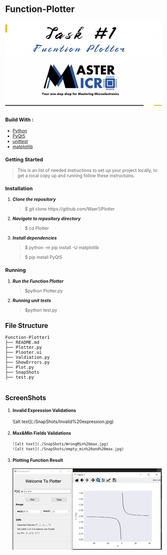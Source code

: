 # Function-Plotter

![alt text](./imgs/Master%20Micro%20Task1.jpg)

<h3>Build With : </h3>
 <ul>
  <li><a href="https://www.python.org/">Python</a></li>
  <li><a href="https://build-system.fman.io/pyqt5-tutorial">PyQt5</a></li>
  <li><a href="https://docs.python.org/3/library/unittest.html">unittest</a></li>
  <li><a href="https://matplotlib.org/">matplotlib</a></li>
 </ul>

   
   
<h3>Getting Started</h3>
<blockquote>
  <p>This is an list of needed instructions to set up your project locally, to get a local copy up and running follow these instructuins.
 </p>
</blockquote>
<h3 href="#installation">Installation</h3>
<ol>
  <li><strong><em>Clone the repository</em></strong>
    <blockquote>$ git clone https://github.com/Waer1/Plotter</blockquote>
  </li>
  <li> 
  <strong><em>Navigate to repository directory
</em></strong>
    <blockquote>$ cd Plotter</blockquote>
  </li>
  <li> 
  <strong><em>Install dependencies
</em></strong>
    <blockquote>$ python -m pip install -U matplotlib</blockquote>
 <blockquote>$ pip install PyQt5</blockquote>
  </li>
</ol>
<h3 href="#Running">Running</h3>
<ol>
  <li><strong><em>Run the Function Plotter </em></strong>
       <blockquote>$python Plotter.py </blockquote>
  </li>
    <li><strong><em>Running unit tests </em></strong>
    <blockquote>$python test.py
</blockquote>
  </li>
 
</ol>

<h2 href="#structure">File Structure</h2>
 <div> 
  <pre>
Function-Plotter1
├── README.md
├── Plotter.py
├── Plooter.ui
├── Valdiation.py
├── ShowErrors.py
├── Plot.py
├── SnapShots
├── test.py
  </pre>
</div>

<h2 href="#screenshots">ScreenShots</h2>
<ol>
 <li>
  <h4>Invalid Expression Validations</h4>
  ![alt text](./SnapShots/Invalid%20expression.jpg)
 </li>
 <li>
  <h4>Max&Min Fields Validations</h4>
  
    ![alt text](./SnapShots/WrongMin%26max.jpg)
    ![alt text](./SnapShots/empty_min%20and%20max.jpg)
 </li>
 
 <li> 
 <h4>Plotting Function Result</h4> 
  <img src="./SnapShots/Right-input.jpg">
 </li>
</ol>

